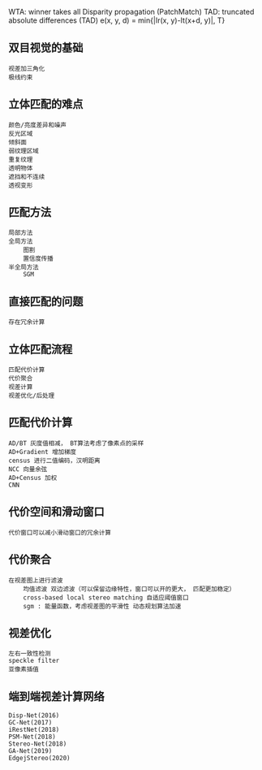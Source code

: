 WTA: winner takes all
Disparity propagation (PatchMatch)
TAD: truncated absolute differences (TAD)
    e(x, y, d) = min{|Ir(x, y)-It(x+d, y)|, T}

## 双目视觉的基础
    视差加三角化
    极线约束
## 立体匹配的难点
    颜色/亮度差异和噪声
    反光区域
    倾斜面
    弱纹理区域
    重复纹理
    透明物体
    遮挡和不连续
    透视变形
## 匹配方法
    局部方法
    全局方法
        图割
        置信度传播
    半全局方法
        SGM
## 直接匹配的问题
    存在冗余计算
## 立体匹配流程
    匹配代价计算
    代价聚合
    视差计算
    视差优化/后处理
## 匹配代价计算
    AD/BT 灰度值相减， BT算法考虑了像素点的采样
    AD+Gradient 增加梯度
    census 进行二值编码，汉明距离
    NCC 向量余弦
    AD+Census 加权
    CNN   
## 代价空间和滑动窗口
    代价窗口可以减小滑动窗口的冗余计算
## 代价聚合
    在视差图上进行滤波
        均值滤波 双边滤波（可以保留边缘特性，窗口可以开的更大， 匹配更加稳定）
        cross-based local stereo matching 自适应阈值窗口
        sgm : 能量函数，考虑视差图的平滑性 动态规划算法加速
## 视差优化
    左右一致性检测
    speckle filter
    亚像素插值

## 端到端视差计算网络
    Disp-Net(2016)
    GC-Net(2017)
    iRestNet(2018)
    PSM-Net(2018)
    Stereo-Net(2018)
    GA-Net(2019)
    EdgejStereo(2020)
